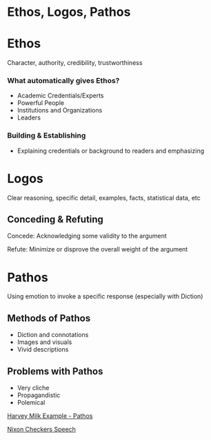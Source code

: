 # Ethos, Logos, Pathos

# Ethos

Character, authority, credibility, trustworthiness

### What automatically gives Ethos?

- Academic Credentials/Experts
- Powerful People
- Institutions and Organizations
- Leaders

### Building & Establishing

- Explaining credentials or background to readers and emphasizing

# Logos

Clear reasoning, specific detail, examples, facts, statistical data, etc

## Conceding & Refuting

Concede: Acknowledging some validity to the argument

Refute: Minimize or disprove the overall weight of the argument

# Pathos

Using emotion to invoke a specific response (especially with Diction)

## Methods of Pathos

- Diction and connotations
- Images and visuals
- Vivid descriptions

## Problems with Pathos

- Very cliche
- Propagandistic
- Polemical

[Harvey Milk Example - Pathos](https://www.notion.so/Harvey-Milk-Example-Pathos-7e03aa4be1f44b9d85b84e420159100e?pvs=21)

[Nixon Checkers Speech](https://www.notion.so/Nixon-Checkers-Speech-c3af32ab18a8417f90685bde450b24db?pvs=21)